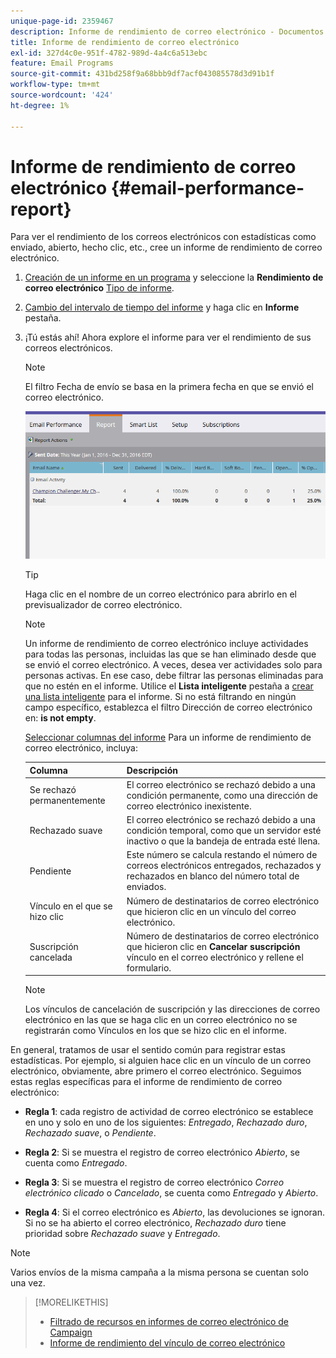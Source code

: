 ```yaml
---
unique-page-id: 2359467
description: Informe de rendimiento de correo electrónico - Documentos de Marketo - Documentación del producto
title: Informe de rendimiento de correo electrónico
exl-id: 327d4c0e-951f-4782-989d-4a4c6a513ebc
feature: Email Programs
source-git-commit: 431bd258f9a68bbb9df7acf043085578d3d91b1f
workflow-type: tm+mt
source-wordcount: '424'
ht-degree: 1%

---
```


# Informe de rendimiento de correo electrónico {#email-performance-report}

Para ver el rendimiento de los correos electrónicos con estadísticas como enviado, abierto, hecho clic, etc., cree un informe de rendimiento de correo electrónico.

1. [Creación de un informe en un programa](/help/marketo/product-docs/reporting/basic-reporting/creating-reports/create-a-report-in-a-program.md) y seleccione la **Rendimiento de correo electrónico** [Tipo de informe](/help/marketo/product-docs/reporting/basic-reporting/report-types/report-type-overview.md).
1. [Cambio del intervalo de tiempo del informe](/help/marketo/product-docs/reporting/basic-reporting/editing-reports/change-a-report-time-frame.md) y haga clic en **Informe** pestaña.
1. ¡Tú estás ahí! Ahora explore el informe para ver el rendimiento de sus correos electrónicos.

   >[!NOTE]
   >
   >El filtro Fecha de envío se basa en la primera fecha en que se envió el correo electrónico.

   ![](assets/email-performance-report.png)

   >[!TIP]
   >
   >Haga clic en el nombre de un correo electrónico para abrirlo en el previsualizador de correo electrónico.

   >[!NOTE]
   >
   >Un informe de rendimiento de correo electrónico incluye actividades para todas las personas, incluidas las que se han eliminado desde que se envió el correo electrónico. A veces, desea ver actividades solo para personas activas. En ese caso, debe filtrar las personas eliminadas para que no estén en el informe. Utilice el **Lista inteligente** pestaña a [crear una lista inteligente](/help/marketo/product-docs/core-marketo-concepts/smart-lists-and-static-lists/creating-a-smart-list/create-a-smart-list.md) para el informe. Si no está filtrando en ningún campo específico, establezca el filtro Dirección de correo electrónico en: **is not empty**.

   [Seleccionar columnas del informe](/help/marketo/product-docs/reporting/basic-reporting/editing-reports/select-report-columns.md) Para un informe de rendimiento de correo electrónico, incluya:

   | Columna | Descripción |
   |---|---|
   | Se rechazó permanentemente | El correo electrónico se rechazó debido a una condición permanente, como una dirección de correo electrónico inexistente. |
   | Rechazado suave | El correo electrónico se rechazó debido a una condición temporal, como que un servidor esté inactivo o que la bandeja de entrada esté llena. |
   | Pendiente | Este número se calcula restando el número de correos electrónicos entregados, rechazados y rechazados en blanco del número total de enviados. |
   | Vínculo en el que se hizo clic | Número de destinatarios de correo electrónico que hicieron clic en un vínculo del correo electrónico. |
   | Suscripción cancelada | Número de destinatarios de correo electrónico que hicieron clic en **Cancelar suscripción** vínculo en el correo electrónico y rellene el formulario. |

   >[!NOTE]
   >
   >Los vínculos de cancelación de suscripción y las direcciones de correo electrónico en las que se haga clic en un correo electrónico no se registrarán como Vínculos en los que se hizo clic en el informe.

En general, tratamos de usar el sentido común para registrar estas estadísticas. Por ejemplo, si alguien hace clic en un vínculo de un correo electrónico, obviamente, abre primero el correo electrónico. Seguimos estas reglas específicas para el informe de rendimiento de correo electrónico:

* **Regla 1**: cada registro de actividad de correo electrónico se establece en uno y solo en uno de los siguientes: _Entregado_, _Rechazado duro_, _Rechazado suave_, o _Pendiente_.

* **Regla 2**: Si se muestra el registro de correo electrónico *Abierto*, se cuenta como *Entregado*.

* **Regla 3**: Si se muestra el registro de correo electrónico _Correo electrónico clicado_ o _Cancelado_, se cuenta como _Entregado_ y _Abierto_.

* **Regla 4**: Si el correo electrónico es _Abierto_, las devoluciones se ignoran. Si no se ha abierto el correo electrónico, _Rechazado duro_ tiene prioridad sobre _Rechazado suave_ y _Entregado_.

>[!NOTE]
>
>Varios envíos de la misma campaña a la misma persona se cuentan solo una vez.

>[!MORELIKETHIS]
>
>* [Filtrado de recursos en informes de correo electrónico de Campaign](/help/marketo/product-docs/reporting/basic-reporting/report-activity/filter-assets-in-a-campaign-email-reports.md)
>* [Informe de rendimiento del vínculo de correo electrónico](/help/marketo/product-docs/email-marketing/email-programs/email-program-data/email-link-performance-report.md)
